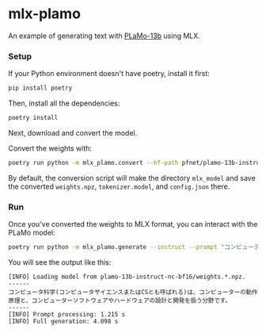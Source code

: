 # mlx-plamo

An example of generating text with [PLaMo-13b](https://tech.preferred.jp/en/blog/llm-plamo/) using MLX.

### Setup

If your Python environment doesn't have poetry, install it first:

```bash
pip install poetry
```

Then, install all the dependencies:

```bash
poetry install
```

Next, download and convert the model.

Convert the weights with:

```bash
poetry run python -m mlx_plamo.convert --hf-path pfnet/plamo-13b-instruct-nc
```

By default, the conversion script will make the directory `mlx_model` and save
the converted `weights.npz`, `tokenizer.model`, and `config.json` there.

### Run

Once you've converted the weights to MLX format, you can interact with the PLaMo model:

```bash
poetry run python -m mlx_plamo.generate --instruct --prompt "コンピュータ科学とは何ですか？"
```

You will see the output like this:

```
[INFO] Loading model from plamo-13b-instruct-nc-bf16/weights.*.npz.
------
コンピュータ科学(コンピュータサイエンスまたはCSとも呼ばれる)は、コンピューターの動作原理と、コンピューターソフトウェアやハードウェアの設計と開発を扱う分野です。
------
[INFO] Prompt processing: 1.215 s
[INFO] Full generation: 4.098 s
```
